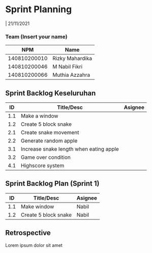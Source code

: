 # Sprint Planning 
| 21/11/2021

### Team (Insert your name)
| NPM           | Name        |
| ------------- |-------------|
| 140810200010  | Rizky Mahardika    |
| 140810200046  | M Nabil Fikri    |
| 140810200066  | Muthia Azzahra |

## Sprint Backlog Keseluruhan 
| ID  | Title/Desc | Asignee | 
| --- | ---------- | ------- | 
| 1.1 | Make a window |  | 
| 1.2 | Create 5 block snake |  | 
| 2.1 | Create snake movement | | 
| 2.2 | Generate random apple | |
| 3.1 | Increase snake length when eating apple | |
| 3.2 | Game over condition | |
| 4.1 | Highscore system | | 

## Sprint Backlog Plan (Sprint 1)
| ID  | Title/Desc | Asignee | 
| --- | ---------- | ------- | 
| 1.1 | Make window | Nabil | 
| 1.2 | Create 5 block snake | Nabil | 

## Retrospective 

Lorem ipsum dolor sit amet
